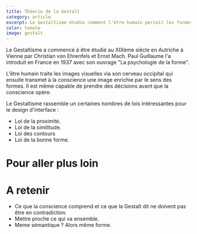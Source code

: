 ```yaml
---
title: Théorie de la Gestalt
category: article
excerpt: Le Gestaltisme étudie comment l'être humain percoit les formes. Respecter les lois de la Gestalt permet d'éviter des erreurs sur la conception d'interfaces.
color: tomato
image: gestalt
---
```


Le Gestaltisme a commencé à être étudié au XIXème siècle en Autriche à Vienne par Christian von Ehrenfels et Ernst Mach. Paul Guillaume l'a introduit en France en 1937 avec son ouvrage "La psychologie de la forme".

L'être humain traite les images visuelles via son cerveau occipital qui ensuite transmet à la conscience une image enrichie par le sens des formes. Il est même capable de prendre des décisions avant que la conscience opère.

Le Gestaltisme rassemble un certaines nombres de lois intéressantes pour le design d'interface :

- Loi de la proximité.
- Loi de la similitude.
- Loi des contours
- Loi de la bonne forme.

# Pour aller plus loin

# A retenir

- Ce que la conscience comprend et ce que la Gestalt dit ne doivent pas être en contradiction.
- Mettre proche ce qui va ensemble.
- Meme sémantique ? Alors même forme.
